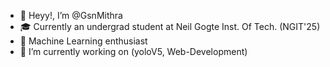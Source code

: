 - 👋 Heyy!, I’m @GsnMithra
- 🎓 Currently an undergrad student at Neil Gogte Inst. Of Tech. (NGIT'25)
- 👀 Machine Learning enthusiast
- 🌱 I’m currently working on (yoloV5, Web-Development)

<!---
GsnMithra/GsnMithra is a ✨ special ✨ repository because its `README.md` (this file) appears on your GitHub profile.
You can click the Preview link to take a look at your changes.
--->

